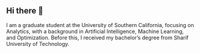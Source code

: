## Hi there 👋
I am a graduate student at the University of Southern California, focusing on Analytics, with a background in Artificial Intelligence, Machine Learning, and Optimization. Before this, I received my bachelor’s degree from Sharif University of Technology.
<!--
**Negiiinx/Negiiinx** is a ✨ _special_ ✨ repository because its `README.md` (this file) appears on your GitHub profile.

Here are some ideas to get you started:

- 🔭 I’m currently working on ...
- 🌱 I’m currently learning ...
- 👯 I’m looking to collaborate on ...
- 🤔 I’m looking for help with ...
- 💬 Ask me about ...
- 📫 How to reach me: ...
- 😄 Pronouns: ...
- ⚡ Fun fact: ...
-->
